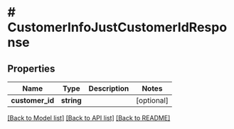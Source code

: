 # # CustomerInfoJustCustomerIdResponse

## Properties

Name | Type | Description | Notes
------------ | ------------- | ------------- | -------------
**customer_id** | **string** |  | [optional]

[[Back to Model list]](../../README.md#models) [[Back to API list]](../../README.md#endpoints) [[Back to README]](../../README.md)
